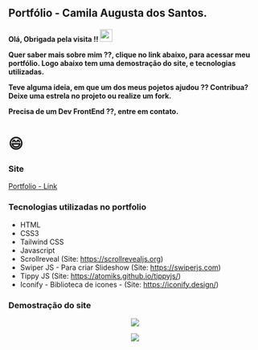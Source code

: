 ## Portfólio - Camila Augusta dos Santos.

<h4>
 Olá, Obrigada pela visita !!  <img src="https://media.giphy.com/media/hvRJCLFzcasrR4ia7z/giphy.gif" width="25px"/>  

 Quer saber mais sobre mim ??, clique no link abaixo, para acessar meu portfólio. Logo abaixo tem uma demostração do site, e tecnologias utilizadas.
 
 Teve alguma ideia, em que um dos meus pojetos ajudou ?? Contribua? Deixe uma estrela no projeto ou realize um fork.
 
 Precisa de um Dev FrontEnd ??, entre em contato.

 </h4>
 <h1>
 😄 
 </h1>

### Site
[Portfolio - Link](https://camila-github.github.io/portfolio-camila/)

### Tecnologias utilizadas no portfolio

- HTML 
- CSS3
- Tailwind CSS
- Javascript
- Scrollreveal (Site: https://scrollrevealjs.org)
- Swiper JS - Para criar Slideshow (Site: https://swiperjs.com)
- Tippy JS (Site: https://atomiks.github.io/tippyjs/)
- Iconify - Biblioteca de icones - (Site: https://iconify.design/)

### Demostração do site

<p align="center">
   <img src="https://github.com/camila-github/portfolio-camila/blob/main/docs/video-index.gif"/>
</p>

<p align="center">
   <img src="https://github.com/camila-github/portfolio-camila/blob/main/docs/video-curr.gif"/>
</p>
